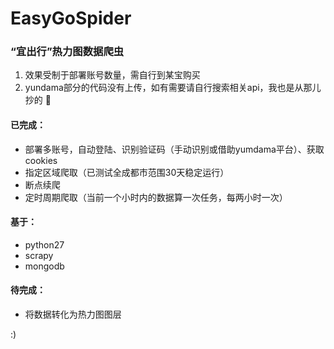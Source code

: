 # EasyGoSpider
### “宜出行”热力图数据爬虫 	

> 
1. 效果受制于部署账号数量，需自行到某宝购买 
2. yundama部分的代码没有上传，如有需要请自行搜索相关api，我也是从那儿抄的 :pill:

#### 已完成：
* 部署多账号，自动登陆、识别验证码（手动识别或借助yumdama平台）、获取cookies
* 指定区域爬取（已测试全成都市范围30天稳定运行）
* 断点续爬
* 定时周期爬取（当前一个小时内的数据算一次任务，每两小时一次）

#### 基于：
* python27
* scrapy
* mongodb

#### 待完成：
* 将数据转化为热力图图层

:)
